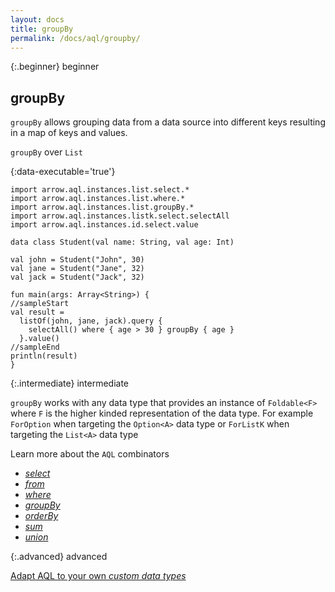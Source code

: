 ```yaml
---
layout: docs
title: groupBy
permalink: /docs/aql/groupby/
---
```


{:.beginner}
beginner

## groupBy

`groupBy` allows grouping data from a data source into different keys resulting in a map of keys and values.

`groupBy` over `List`

{:data-executable='true'}
```kotlin:ank
import arrow.aql.instances.list.select.*
import arrow.aql.instances.list.where.*
import arrow.aql.instances.list.groupBy.*
import arrow.aql.instances.listk.select.selectAll
import arrow.aql.instances.id.select.value

data class Student(val name: String, val age: Int)

val john = Student("John", 30)
val jane = Student("Jane", 32)
val jack = Student("Jack", 32)

fun main(args: Array<String>) {
//sampleStart
val result =
  listOf(john, jane, jack).query {
    selectAll() where { age > 30 } groupBy { age }
  }.value()
//sampleEnd
println(result)
}
```

{:.intermediate}
intermediate

`groupBy` works with any data type that provides an instance of `Foldable<F>` where `F` is the higher kinded representation of the data type. For example `ForOption` when targeting the `Option<A>` data type or `ForListK` when targeting the `List<A>` data type

Learn more about the `AQL` combinators

- [_select_](/docs/aql/select/)
- [_from_](/docs/aql/from/)
- [_where_](/docs/aql/where/)
- [_groupBy_](/docs/aql/groupby/)
- [_orderBy_](/docs/aql/orderby/)
- [_sum_](/docs/aql/sum/)
- [_union_](/docs/aql/union/)

{:.advanced}
advanced

[Adapt AQL to your own _custom data types_](/docs/aql/custom/)
